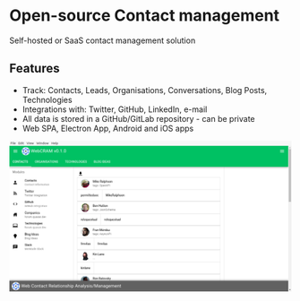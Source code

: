 # Open-source Contact management

Self-hosted or SaaS contact management solution

## Features

* Track: Contacts, Leads, Organisations, Conversations, Blog Posts, Technologies
* Integrations with: Twitter, GitHub, LinkedIn, e-mail
* All data is stored in a GitHub/GitLab repository - can be private
* Web SPA, Electron App, Android and iOS apps

![Screenshot](webcram1.png)
